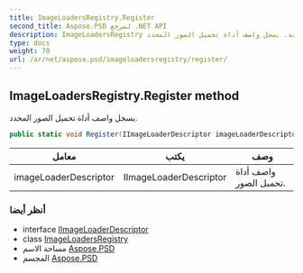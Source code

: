 ```yaml
---
title: ImageLoadersRegistry.Register
second_title: Aspose.PSD لمرجع .NET API
description: ImageLoadersRegistry طريقة. يسجل واصف أداة تحميل الصور المحدد.
type: docs
weight: 70
url: /ar/net/aspose.psd/imageloadersregistry/register/
---
```

## ImageLoadersRegistry.Register method

يسجل واصف أداة تحميل الصور المحدد.

```csharp
public static void Register(IImageLoaderDescriptor imageLoaderDescriptor)
```

| معامل | يكتب | وصف |
| --- | --- | --- |
| imageLoaderDescriptor | IImageLoaderDescriptor | واصف أداة تحميل الصور. |

### أنظر أيضا

* interface [IImageLoaderDescriptor](../../iimageloaderdescriptor/)
* class [ImageLoadersRegistry](../)
* مساحة الاسم [Aspose.PSD](../../imageloadersregistry/)
* المجسم [Aspose.PSD](../../../)



